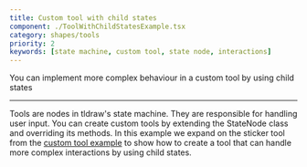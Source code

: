 ```yaml
---
title: Custom tool with child states
component: ./ToolWithChildStatesExample.tsx
category: shapes/tools
priority: 2
keywords: [state machine, custom tool, state node, interactions]
---
```


You can implement more complex behaviour in a custom tool by using child states

---

Tools are nodes in tldraw's state machine. They are responsible for handling user input. You can create custom tools by extending the StateNode class and overriding its methods. In this example we expand on the sticker tool from the [custom tool example](https://tldraw.dev/examples/custom-tool) to show how to create a tool that can handle more complex interactions by using child states.
